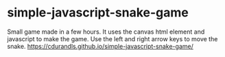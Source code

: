 # simple-javascript-snake-game
Small game made in a few hours.
It uses the canvas html element and javascript to make the game.
Use the left and right arrow keys to move the snake.
https://cdurandls.github.io/simple-javascript-snake-game/
